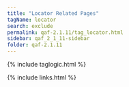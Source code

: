 ```yaml
---
title: "Locator Related Pages"
tagName: locator
search: exclude
permalink: qaf-2.1.11/tag_locator.html
sidebar: qaf_2_1_11-sidebar
folder: qaf-2.1.11
---
```

{% include taglogic.html %}

{% include links.html %}
